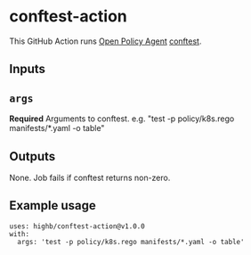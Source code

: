 # conftest-action

This GitHub Action runs [Open Policy Agent](https://github.com/open-policy-agent) [conftest](https://github.com/open-policy-agent/conftest).

## Inputs

## `args`

**Required** Arguments to conftest. e.g. "test -p policy/k8s.rego manifests/*.yaml -o table"

## Outputs

None. Job fails if conftest returns non-zero.

## Example usage

```github
uses: highb/conftest-action@v1.0.0
with:
  args: 'test -p policy/k8s.rego manifests/*.yaml -o table'
```
